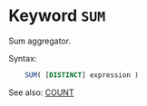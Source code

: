 # Keyword `SUM`

Sum aggregator.

Syntax:
```sql
    SUM( [DISTINCT] expression )
```

See also: [COUNT](Count)